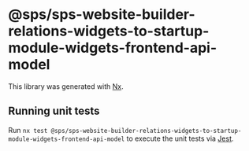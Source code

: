 # @sps/sps-website-builder-relations-widgets-to-startup-module-widgets-frontend-api-model

This library was generated with [Nx](https://nx.dev).

## Running unit tests

Run `nx test @sps/sps-website-builder-relations-widgets-to-startup-module-widgets-frontend-api-model` to execute the unit tests via [Jest](https://jestjs.io).
